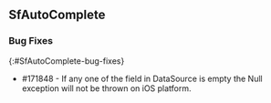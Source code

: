 ## SfAutoComplete

### Bug Fixes
{:#SfAutoComplete-bug-fixes} 

* \#171848 - If any one of the field in DataSource is empty the Null exception will not be thrown on iOS platform.
